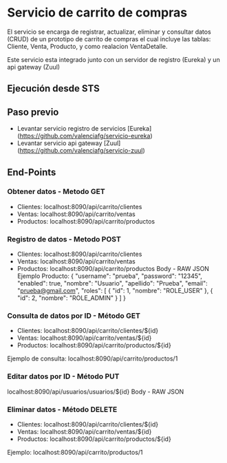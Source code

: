 # Servicio de carrito de compras

El servicio se encarga de registrar, actualizar, eliminar y consultar datos (CRUD) de un prototipo de carrito de compras el cual incluye las tablas: Cliente, Venta, Producto, y como realacion VentaDetalle.

Este servicio esta integrado junto con un servidor de registro (Eureka) y un api gateway (Zuul)

## Ejecución desde STS

## Paso previo
- Levantar servicio registro de servicios [Eureka] (https://github.com/valenciafg/servicio-eureka)
- Levantar servicio api gateway [Zuul] (https://github.com/valenciafg/servicio-zuul)

## End-Points

### Obtener datos - Metodo GET
-   Clientes: localhost:8090/api/carrito/clientes
-   Ventas: localhost:8090/api/carrito/ventas
-   Productos: localhost:8090/api/carrito/productos

### Registro de datos - Metodo POST
-   Clientes: localhost:8090/api/carrito/clientes
-   Ventas: localhost:8090/api/carrito/ventas
-   Productos: localhost:8090/api/carrito/productos
Body - RAW JSON
Ejemplo Producto:
{
    "username": "prueba",
    "password": "12345",
    "enabled": true,
    "nombre": "Usuario",
    "apellido": "Prueba",
    "email": "prueba@gmail.com",
    "roles": [
        {
            "id": 1,
            "nombre": "ROLE_USER"
        },
        {
            "id": 2,
            "nombre": "ROLE_ADMIN"
        }
    ]
}

### Consulta de datos por ID - Método GET
-   Clientes: localhost:8090/api/carrito/clientes/${id}
-   Ventas: localhost:8090/api/carrito/ventas/${id}
-   Productos: localhost:8090/api/carrito/productos/${id}

Ejemplo de consulta: localhost:8090/api/carrito/productos/1

### Editar datos por ID - Método PUT
localhost:8090/api/usuarios/usuarios/${id}
Body - RAW JSON

### Eliminar datos - Método DELETE
-   Clientes: localhost:8090/api/carrito/clientes/${id}
-   Ventas: localhost:8090/api/carrito/ventas/${id}
-   Productos: localhost:8090/api/carrito/productos/${id}

Ejemplo: localhost:8090/api/carrito/productos/1


